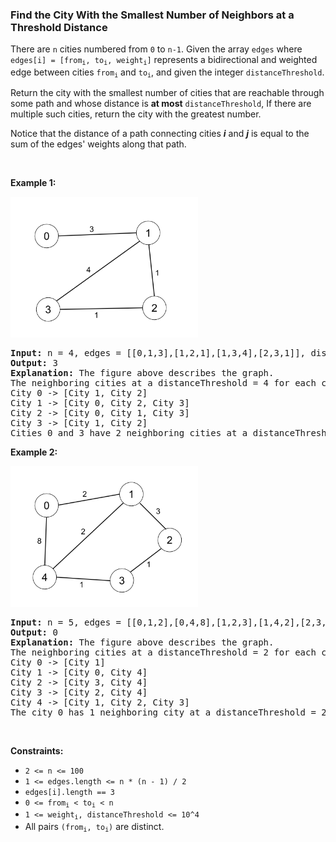 
<h3>Find the City With the Smallest Number of Neighbors at a Threshold Distance</h3>
<div><p>There are <code>n</code> cities numbered from <code>0</code> to <code>n-1</code>. Given the array <code>edges</code> where <code>edges[i] = [from<sub>i</sub>, to<sub>i</sub>, weight<sub>i</sub>]</code> represents a bidirectional and weighted edge between cities <code>from<sub>i</sub></code> and <code>to<sub>i</sub></code>, and given the integer <code>distanceThreshold</code>.</p>
<p>Return the city with the smallest number of cities that are reachable through some path and whose distance is <strong>at most</strong> <code>distanceThreshold</code>, If there are multiple such cities, return the city with the greatest number.</p>
<p>Notice that the distance of a path connecting cities <em><strong>i</strong></em> and <em><strong>j</strong></em> is equal to the sum of the edges' weights along that path.</p>
<p> </p>
<p><strong>Example 1:</strong></p>
<img alt="" src="assets/e3badaf9d7f94f1ea956b9198f1b35d8.png" style="width: 300px; height: 225px;"/>
<pre><strong>Input:</strong> n = 4, edges = [[0,1,3],[1,2,1],[1,3,4],[2,3,1]], distanceThreshold = 4
<strong>Output:</strong> 3
<strong>Explanation: </strong>The figure above describes the graph. 
The neighboring cities at a distanceThreshold = 4 for each city are:
City 0 -&gt; [City 1, City 2] 
City 1 -&gt; [City 0, City 2, City 3] 
City 2 -&gt; [City 0, City 1, City 3] 
City 3 -&gt; [City 1, City 2] 
Cities 0 and 3 have 2 neighboring cities at a distanceThreshold = 4, but we have to return city 3 since it has the greatest number.
</pre>
<p><strong>Example 2:</strong></p>
<img alt="" src="assets/67cc6bc05bb94ffb832578d8750fc627.png" style="width: 300px; height: 225px;"/>
<pre><strong>Input:</strong> n = 5, edges = [[0,1,2],[0,4,8],[1,2,3],[1,4,2],[2,3,1],[3,4,1]], distanceThreshold = 2
<strong>Output:</strong> 0
<strong>Explanation: </strong>The figure above describes the graph. 
The neighboring cities at a distanceThreshold = 2 for each city are:
City 0 -&gt; [City 1] 
City 1 -&gt; [City 0, City 4] 
City 2 -&gt; [City 3, City 4] 
City 3 -&gt; [City 2, City 4]
City 4 -&gt; [City 1, City 2, City 3] 
The city 0 has 1 neighboring city at a distanceThreshold = 2.
</pre>
<p> </p>
<p><strong>Constraints:</strong></p>
<ul>
<li><code>2 &lt;= n &lt;= 100</code></li>
<li><code>1 &lt;= edges.length &lt;= n * (n - 1) / 2</code></li>
<li><code>edges[i].length == 3</code></li>
<li><code>0 &lt;= from<sub>i</sub> &lt; to<sub>i</sub> &lt; n</code></li>
<li><code>1 &lt;= weight<sub>i</sub>, distanceThreshold &lt;= 10^4</code></li>
<li>All pairs <code>(from<sub>i</sub>, to<sub>i</sub>)</code> are distinct.</li>
</ul>
</div>
